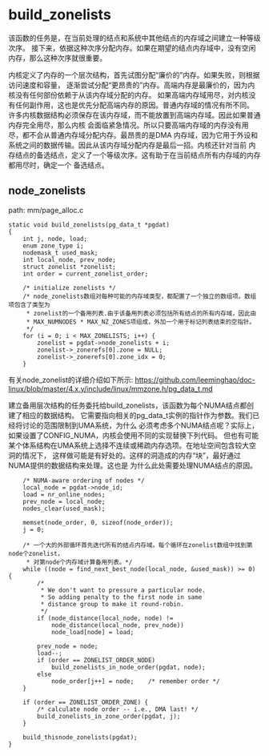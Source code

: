 build_zonelists
========================================

该函数的任务是，在当前处理的结点和系统中其他结点的内存域之间建立一种等级次序。
接下来，依据这种次序分配内存。如果在期望的结点内存域中，没有空闲内存，那么这种次序就很重要。

内核定义了内存的一个层次结构，首先试图分配“廉价的”内存。如果失败，则根据访问速度和容量，
逐渐尝试分配“更昂贵的”内存。高端内存是最廉价的，因为内核没有任何部份依赖于从该内存域分配的内存。
如果高端内存域用尽，对内核没有任何副作用，这也是优先分配高端内存的原因。普通内存域的情况有所不同。
许多内核数据结构必须保存在该内存域，而不能放置到高端内存域。因此如果普通内存完全用尽，那么内核
会面临紧急情况。所以只要高端内存域的内存没有用尽，都不会从普通内存域分配内存。最昂贵的是DMA
内存域，因为它用于外设和系统之间的数据传输。因此从该内存域分配内存是最后一招。内核还针对当前
内存结点的备选结点，定义了一个等级次序。这有助于在当前结点所有内存域的内存都用尽时，确定一个
备选结点。

node_zonelists
----------------------------------------

path: mm/page_alloc.c
```
static void build_zonelists(pg_data_t *pgdat)
{
    int j, node, load;
    enum zone_type i;
    nodemask_t used_mask;
    int local_node, prev_node;
    struct zonelist *zonelist;
    int order = current_zonelist_order;

    /* initialize zonelists */
    /* node_zonelists数组对每种可能的内存域类型，都配置了一个独立的数组项。数组项包含了类型为
     * zonelist的一个备用列表.由于该备用列表必须包括所有结点的所有内存域，因此由
     * MAX_NUMNODES * MAX_NZ_ZONES项组成，外加一个用于标记列表结束的空指针。
     */
    for (i = 0; i < MAX_ZONELISTS; i++) {
        zonelist = pgdat->node_zonelists + i;
        zonelist->_zonerefs[0].zone = NULL;
        zonelist->_zonerefs[0].zone_idx = 0;
    }
```

有关node_zonelist的详细介绍如下所示:
https://github.com/leeminghao/doc-linux/blob/master/4.x.y/include/linux/mmzone.h/pg_data_t.md

建立备用层次结构的任务委托给build_zonelists，该函数为每个NUMA结点都创建了相应的数据结构。
它需要指向相关的pg_data_t实例的指针作为参数。我们已经将讨论的范围限制到UMA系统，为什么
必须考虑多个NUMA结点呢？实际上，如果设置了CONFIG_NUMA，内核会使用不同的实现替换下列代码。
但也有可能某个体系结构在UMA系统上选择不连续或稀疏内存选项。在地址空间包含较大空洞的情况下，
这样做可能是有好处的。这样的洞造成的内存“块”，最好通过NUMA提供的数据结构来处理。这也是
为什么此处需要处理NUMA结点的原因。

```
    /* NUMA-aware ordering of nodes */
    local_node = pgdat->node_id;
    load = nr_online_nodes;
    prev_node = local_node;
    nodes_clear(used_mask);

    memset(node_order, 0, sizeof(node_order));
    j = 0;

    /* 一个大的外部循环首先迭代所有的结点内存域。每个循环在zonelist数组中找到第node个zonelist，
     * 对第node个内存域计算备用列表。*/
    while ((node = find_next_best_node(local_node, &used_mask)) >= 0) {
        /*
         * We don't want to pressure a particular node.
         * So adding penalty to the first node in same
         * distance group to make it round-robin.
         */
        if (node_distance(local_node, node) !=
            node_distance(local_node, prev_node))
            node_load[node] = load;

        prev_node = node;
        load--;
        if (order == ZONELIST_ORDER_NODE)
            build_zonelists_in_node_order(pgdat, node);
        else
            node_order[j++] = node;    /* remember order */
    }

    if (order == ZONELIST_ORDER_ZONE) {
        /* calculate node order -- i.e., DMA last! */
        build_zonelists_in_zone_order(pgdat, j);
    }

    build_thisnode_zonelists(pgdat);
}
```